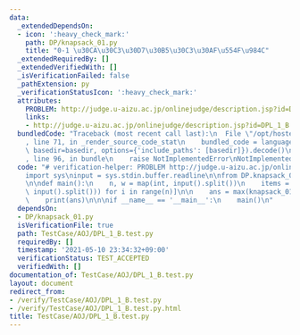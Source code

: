 ```yaml
---
data:
  _extendedDependsOn:
  - icon: ':heavy_check_mark:'
    path: DP/knapsack_01.py
    title: "0-1 \u30CA\u30C3\u30D7\u30B5\u30C3\u30AF\u554F\u984C"
  _extendedRequiredBy: []
  _extendedVerifiedWith: []
  _isVerificationFailed: false
  _pathExtension: py
  _verificationStatusIcon: ':heavy_check_mark:'
  attributes:
    PROBLEM: http://judge.u-aizu.ac.jp/onlinejudge/description.jsp?id=DPL_1_B
    links:
    - http://judge.u-aizu.ac.jp/onlinejudge/description.jsp?id=DPL_1_B
  bundledCode: "Traceback (most recent call last):\n  File \"/opt/hostedtoolcache/Python/3.9.5/x64/lib/python3.9/site-packages/onlinejudge_verify/documentation/build.py\"\
    , line 71, in _render_source_code_stat\n    bundled_code = language.bundle(stat.path,\
    \ basedir=basedir, options={'include_paths': [basedir]}).decode()\n  File \"/opt/hostedtoolcache/Python/3.9.5/x64/lib/python3.9/site-packages/onlinejudge_verify/languages/python.py\"\
    , line 96, in bundle\n    raise NotImplementedError\nNotImplementedError\n"
  code: "# verification-helper: PROBLEM http://judge.u-aizu.ac.jp/onlinejudge/description.jsp?id=DPL_1_B\n\
    import sys\ninput = sys.stdin.buffer.readline\n\nfrom DP.knapsack_01 import knapsack_01\n\
    \n\ndef main():\n    n, w = map(int, input().split())\n    items = [list(map(int,\
    \ input().split())) for i in range(n)]\n\n    ans = max(knapsack_01(w, items))\n\
    \    print(ans)\n\n\nif __name__ == '__main__':\n    main()\n"
  dependsOn:
  - DP/knapsack_01.py
  isVerificationFile: true
  path: TestCase/AOJ/DPL_1_B.test.py
  requiredBy: []
  timestamp: '2021-05-10 23:34:32+09:00'
  verificationStatus: TEST_ACCEPTED
  verifiedWith: []
documentation_of: TestCase/AOJ/DPL_1_B.test.py
layout: document
redirect_from:
- /verify/TestCase/AOJ/DPL_1_B.test.py
- /verify/TestCase/AOJ/DPL_1_B.test.py.html
title: TestCase/AOJ/DPL_1_B.test.py
---
```

